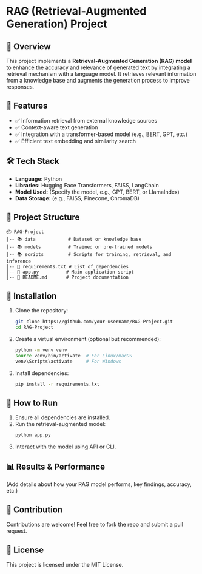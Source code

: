 # RAG (Retrieval-Augmented Generation) Project

## 📌 Overview
This project implements a **Retrieval-Augmented Generation (RAG) model** to enhance the accuracy and relevance of generated text by integrating a retrieval mechanism with a language model. It retrieves relevant information from a knowledge base and augments the generation process to improve responses.

## 🚀 Features
- ✅ Information retrieval from external knowledge sources
- ✅ Context-aware text generation
- ✅ Integration with a transformer-based model (e.g., BERT, GPT, etc.)
- ✅ Efficient text embedding and similarity search

## 🛠️ Tech Stack
- **Language:** Python  
- **Libraries:** Hugging Face Transformers, FAISS, LangChain  
- **Model Used:** (Specify the model, e.g., GPT, BERT, or LlamaIndex)  
- **Data Storage:** (e.g., FAISS, Pinecone, ChromaDB)  

## 💂‍ Project Structure
```
📦 RAG-Project
│-- 📚 data            # Dataset or knowledge base  
│-- 📚 models          # Trained or pre-trained models  
│-- 📚 scripts         # Scripts for training, retrieval, and inference  
│-- 📄 requirements.txt # List of dependencies  
│-- 📄 app.py          # Main application script  
│-- 📄 README.md       # Project documentation  
```

## 📌 Installation
1. Clone the repository:  
   ```bash
   git clone https://github.com/your-username/RAG-Project.git
   cd RAG-Project
   ```  
2. Create a virtual environment (optional but recommended):  
   ```bash
   python -m venv venv
   source venv/bin/activate  # For Linux/macOS
   venv\Scripts\activate     # For Windows
   ```  
3. Install dependencies:  
   ```bash
   pip install -r requirements.txt
   ```  

## 🚀 How to Run
1. Ensure all dependencies are installed.  
2. Run the retrieval-augmented model:  
   ```bash
   python app.py
   ```  
3. Interact with the model using API or CLI.  

## 📊 Results & Performance
(Add details about how your RAG model performs, key findings, accuracy, etc.)  

## 🤝 Contribution
Contributions are welcome! Feel free to fork the repo and submit a pull request.  

## 📛 License
This project is licensed under the MIT License.

